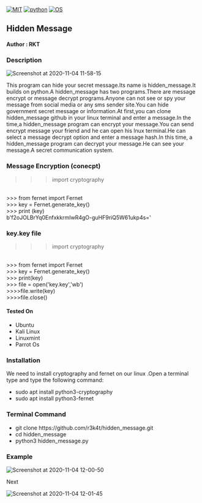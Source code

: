 [![MIT](https://img.shields.io/packagist/l/doctrine/orm.svg)](https://github.com/r3k4t//blob/master/LICENSE) 
[![python](https://img.shields.io/badge/python-3.9.0-brightgreen.svg)](https://www.python.org/downloads/release/python-390/)
[![OS](https://img.shields.io/badge/Tested%20On-Linux-yellowgreen.svg)](https://en.wikipedia.org/wiki/Linux/)

<h2>Hidden Message</h2>

<h4>Author : RKT</h4>

### Description ###

![Screenshot at 2020-11-04 11-58-15](https://user-images.githubusercontent.com/69615463/98142496-e00d9100-1eed-11eb-9a32-8ebef3a06885.png)

This program can hide your secret message.Its name is hidden_message.It builds on python.A hidden_message has two programs.There are message encrypt or message decrypt programs.Anyone  can not see or spy  your message from social media or any sms sender site.You can hide government secret message or information.At first,you can clone hidden_message github in your linux terminal and enter a message.In the time,a hidden_message program can encrypt your message.You can send encrypt message your friend and he can open his lnux terminal.He can select a message decrypt option and enter a message hash.In this time, a hidden_message program can decrypt your message.He can see your message.A secret communication system.


### Message  Encryption (conecpt) ###

>>> import cryptography
<br>
>>> from fernet import Fernet
<br>
>>> key = Fernet.generate_key()
<br>
>>> print (key) 
<br>
b'f2oJOLBrYq0EnfxkkrmIwR4gO-guHF9riQ5W61ukp4s='

### key.key file ###

>>> import cryptography
<br>
>>> from fernet import Fernet
<br>
>>> key = Fernet.generate_key()
<br>
>>> print(key)
<br>
>>> file = open('key.key','wb')
<br>
>>>>file.write(key) 
<br>
>>>>file.close()

#### Tested On ###
                                       
<ul>
<li>Ubuntu</li>
<li>Kali Linux</li>
<li>Linuxmint</li>
<li>Parrot Os</li>
</ul>

### Installation ###

We need to install cryptography and fernet on our linux .Open a terminal type and type the following command:

<ul>
<li>sudo apt install python3-cryptography</li>
<li>sudo apt install python3-fernet
</ul>

### Terminal Command ###

<ul>
<li>git clone https://github.com/r3k4t/hidden_message.git</li>
<li>cd hidden_message   </li>
<li>python3 hidden_message.py </li>
</ul>


### Example ###

![Screenshot at 2020-11-04 12-00-50](https://user-images.githubusercontent.com/69615463/98142775-3e3a7400-1eee-11eb-85f6-fb399dd9ef95.png)

Next

![Screenshot at 2020-11-04 12-01-45](https://user-images.githubusercontent.com/69615463/98142816-4e525380-1eee-11eb-9ccc-bb625b414e0c.png)
